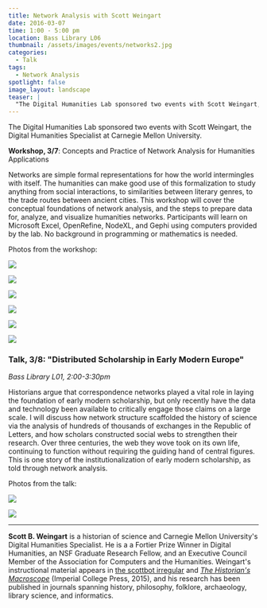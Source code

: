 ```yaml
---
title: Network Analysis with Scott Weingart
date: 2016-03-07 
time: 1:00 - 5:00 pm
location: Bass Library L06
thumbnail: /assets/images/events/networks2.jpg
categories: 
  - Talk
tags:
  - Network Analysis
spotlight: false 
image_layout: landscape
teaser: |
  "The Digital Humanities Lab sponsored two events with Scott Weingart, the Digital Humanities Specialist at Carnegie Mellon University. Workshop, 3/7: Concepts and Practice of Network Analysis for..."
---
```


The Digital Humanities Lab sponsored two events with Scott Weingart, the Digital Humanities Specialist at Carnegie Mellon University.

**Workshop, 3/7**: Concepts and Practice of Network Analysis for Humanities Applications
    
Networks are simple formal representations for how the world intermingles with itself. The humanities can make good use of this formalization to study anything from social interactions, to similarities between literary genres, to the trade routes between ancient cities. This workshop will cover the conceptual foundations of network analysis, and the steps to prepare data for, analyze, and visualize humanities networks. Participants will learn on Microsoft Excel, OpenRefine, NodeXL, and Gephi using computers provided by the lab. No background in programming or mathematics is needed.
   
Photos from the workshop:  

[<img src="http://web.library.yale.edu/sites/default/files/resize/images/DSC_0429-300x200.jpg" />](http://web.library.yale.edu/sites/default/files/images/DSC_0429.jpg)

[<img src="http://web.library.yale.edu/sites/default/files/resize/images/DSC_0637-300x200.jpg" />](http://web.library.yale.edu/sites/default/files/images/DSC_0637.jpg)

[<img src="http://web.library.yale.edu/sites/default/files/resize/images/DSC_0635-300x200.jpg" />](http://web.library.yale.edu/sites/default/files/images/DSC_0635.jpg)

[<img src="http://web.library.yale.edu/sites/default/files/resize/images/DSC_0484-300x200.jpg" />](http://web.library.yale.edu/sites/default/files/images/DSC_0484.jpg)

[<img src="http://web.library.yale.edu/sites/default/files/resize/images/DSC_0579-300x200.jpg" />](http://web.library.yale.edu/sites/default/files/images/DSC_0579.jpg)

[<img src="http://web.library.yale.edu/sites/default/files/resize/images/DSC_0685-300x200.jpg" />](http://web.library.yale.edu/sites/default/files/images/DSC_0685.jpg)
   
### **Talk, 3/8:** "Distributed Scholarship in Early Modern Europe"
*Bass Library L01, 2:00-3:30pm*

Historians argue that correspondence networks played a vital role in laying the foundation of early modern scholarship, but only recently have the data and technology been available to critically engage those claims on a large scale. I will discuss how network structure scaffolded the history of science via the analysis of hundreds of thousands of exchanges in the Republic of Letters, and how scholars constructed social webs to strengthen their research. Over three centuries, the web they wove took on its own life, continuing to function without requiring the guiding hand of central figures. This is one story of the institutionalization of early modern scholarship, as told through network analysis.

Photos from the talk:
 
[<img src="http://web.library.yale.edu/sites/default/files/resize/images/WeingartTalkIntroduction-300x169.jpg" />](http://web.library.yale.edu/sites/default/files/images/WeingartTalkIntroduction.jpg)

[<img src="http://web.library.yale.edu/sites/default/files/resize/images/WeingartTalkBacon-225x169.jpg" />](http://web.library.yale.edu/sites/default/files/images/WeingartTalkBacon.jpg)
   
---
   
**Scott B. Weingart** is a historian of science and Carnegie Mellon University's Digital Humanities Specialist. He is a a Fortier Prize Winner in Digital Humanities, an NSF Graduate Research Fellow, and an Executive Council Member of the Association for Computers and the Humanities. Weingart's instructional material appears in [the scottbot irregular](http://scottbot.net) and [*The Historian's Macroscope*](http://www.themacroscope.org/2.0/) (Imperial College Press, 2015), and his research has been published in journals spanning history, philosophy, folklore, archaeology, library science, and informatics.